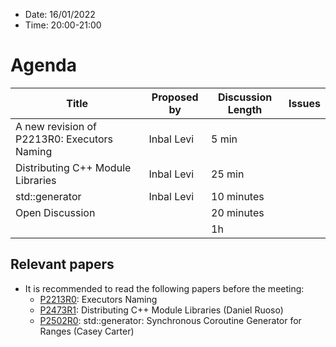 * Date: 16/01/2022
* Time: 20:00-21:00

# Agenda

| Title | Proposed by | Discussion Length | Issues       |
|----------|-------------|-------------|----------------|
| A new revision of P2213R0: Executors Naming | Inbal Levi | 5 min | |
| Distributing C++ Module Libraries | Inbal Levi | 25 min | |
| std::generator |  Inbal Levi | 10 minutes   |   |
| Open Discussion |   | 20 minutes   |   |
|           |   | 1h     |          |

## Relevant papers

* It is recommended to read the following papers before the meeting:
  * [P2213R0](https://wg21.link/p2213): Executors Naming
  * [P2473R1](https://wg21.link/p2473): Distributing  C++  Module  Libraries (Daniel  Ruoso) 
  * [P2502R0](https://wg21.link/p2502): std::generator: Synchronous Coroutine Generator for Ranges (Casey Carter) 
